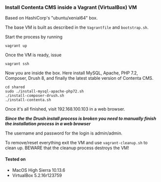 ### Install Contenta CMS inside a Vagrant (VirtualBox) VM

Based on HashiCorp's "ubuntu/xenial64" box.

The base VM is built as described in the `Vagrantfile` and `bootstrap.sh`.

Start the process by running

``` shell
vagrant up
```

Once the VM is ready, issue

``` shell
vagrant ssh
```

Now you are inside the box. Here install MySQL, Apache, PHP 7.2, Composer, Drush 8, and finally the latest stable version of Contenta CMS.

``` shell
cd shared
sudo ./install-mysql-apache-php72.sh
./install-composer-drush.sh
./install-contenta.sh
```

Once it's all finished, visit 192.168.100.103 in a web browser.

***Since the the Drush install process is broken you need to manually finish the installation process in a web browser***

The username and password for the login is admin/admin.

To remove/reset everything exit the VM and use `vagrant-cleanup.sh` to clean up. BEWARE that the cleanup process destroys the VM!

#### Tested on

* MacOS High Sierra 10.13.6
* VirtualBox 5.2.16r123759
